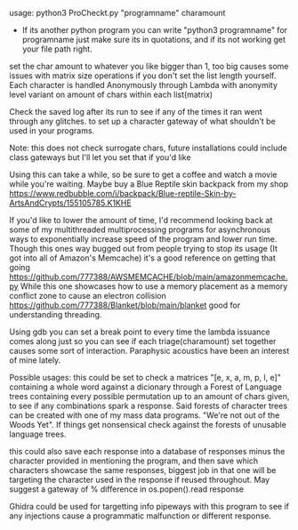 usage: python3 ProCheckt.py "programname" charamount

* If its another python program you can write "python3 programname" for programname just make sure its in quotations, and if its not working get your file path right.

set the char amount to whatever you like bigger than 1, too big causes some issues with matrix size operations if you don't set the list length yourself. Each character is handled Anonymously through Lambda with anonymity level variant on amount of chars within each list(matrix)

Check the saved log after its run to see if any of the times it ran went through any glitches. to set up a character gateway of what shouldn't be used in your programs.


Note: this does not check surrogate chars, future installations could include class gateways but I'll let you set that if you'd like




Using this can take a while, so be sure to get a coffee and watch a movie while you're waiting. Maybe buy a Blue Reptile skin backpack from my shop https://www.redbubble.com/i/backpack/Blue-reptile-Skin-by-ArtsAndCrypts/155105785.K1KHE

If you'd like to lower the amount of time, I'd recommend looking back at some of my multithreaded multiprocessing programs for asynchronous ways to exponentially increase speed of the program and lower run time. Though this ones way bugged out from people trying to stop its usage (It got into all of Amazon's Memcache) it's a good reference on getting that going https://github.com/777388/AWSMEMCACHE/blob/main/amazonmemcache.py  While this one showcases how to use a memory placement as a memory conflict zone to cause an electron collision https://github.com/777388/Blanket/blob/main/blanket good for understanding threading.

Using gdb you can set a break point to every time the lambda issuance comes along just so you can see if each triage(charamount) set together causes some sort of interaction. Paraphysic acoustics have been an interest of mine lately.

Possible usages: this could be set to check a matrices "[e, x, a, m, p, l, e]" containing a whole word against a dicionary through a Forest of Language trees containing every possible permutation up to an amount of chars given, to see if any combinations spark a response. Said forests of character trees can be created with one of my mass data programs. "We're not out of the Woods Yet". If things get nonsensical check against the forests of unusable language trees.

this could also save each response into a database of responses minus the character provided in mentioning the program, and then save which characters showcase the same responses, biggest job in that one will be targeting the character used in the response if reused throughout. May suggest a gateway of % difference in os.popen().read response

Ghidra could be used for targetting info pipeways with this program to see if any injections cause a programmatic malfunction or different response.
